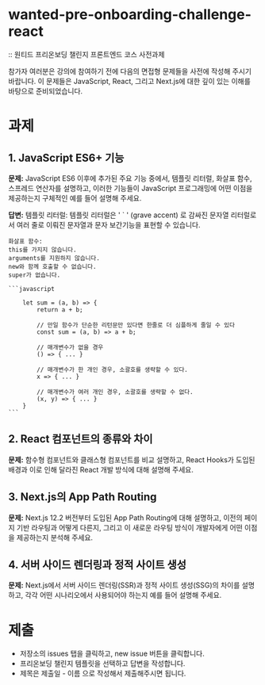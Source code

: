 # wanted-pre-onboarding-challenge-react
:: 원티드 프리온보딩 챌린지 프론트엔드 코스 사전과제 

참가자 여러분은 강의에 참여하기 전에 다음의 면접형 문제들을 사전에 작성해 주시기 바랍니다. 
이 문제들은 JavaScript, React, 그리고 Next.js에 대한 깊이 있는 이해를 바탕으로 준비되었습니다.

# 과제

## 1. JavaScript ES6+ 기능
**문제:**
JavaScript ES6 이후에 추가된 주요 기능 중에서, 템플릿 리터럴, 화살표 함수, 스프레드 연산자를 설명하고, 
이러한 기능들이 JavaScript 프로그래밍에 어떤 이점을 제공하는지 구체적인 예를 들어 설명해 주세요.

**답변:**
    템플릿 리터럴: 
    템플릿 리터럴은 ' ` ' (grave accent) 로 감싸진 문자열 리터럴로서 여러 줄로 이뤄진 문자열과 문자 보간기능을 표현할 수 있습니다.

    화살표 함수: 
    this를 가지지 않습니다. 
    arguments를 지원하지 않습니다.
    new와 함께 호출할 수 없습니다.
    super가 없습니다. 

    ```javascript
    
        let sum = (a, b) => {
            return a + b;

            // 만일 함수가 단순한 리턴문만 있다면 한줄로 더 심플하게 줄일 수 있다
            const sum = (a, b) => a + b;

            // 매개변수가 없을 경우
            () => { ... } 

            // 매개변수가 한 개인 경우, 소괄호를 생략할 수 있다.
            x => { ... } 

            // 매개변수가 여러 개인 경우, 소괄호를 생략할 수 없다.
            (x, y) => { ... }
        }
    ```


## 2. React 컴포넌트의 종류와 차이
**문제:**
함수형 컴포넌트와 클래스형 컴포넌트를 비교 설명하고, React Hooks가 도입된 배경과 이로 인해 달라진 React 개발 방식에 대해 설명해 주세요.

## 3. Next.js의 App Path Routing
**문제:**
Next.js 12.2 버전부터 도입된 App Path Routing에 대해 설명하고, 이전의 페이지 기반 라우팅과 어떻게 다른지, 그리고 이 새로운 라우팅 방식이 개발자에게 어떤 이점을 제공하는지 분석해 주세요.

## 4. 서버 사이드 렌더링과 정적 사이트 생성
**문제:**
Next.js에서 서버 사이드 렌더링(SSR)과 정적 사이트 생성(SSG)의 차이를 설명하고, 각각 어떤 시나리오에서 사용되어야 하는지 예를 들어 설명해 주세요.

# 제출
- 저장소의 issues 탭을 클릭하고, new issue 버튼을 클릭합니다. 
- 프리온보딩 챌린지 템플릿을 선택하고 답변을 작성합니다.
- 제목은 제출일 - 이름 으로 작성해서 제출해주시면 됩니다.

